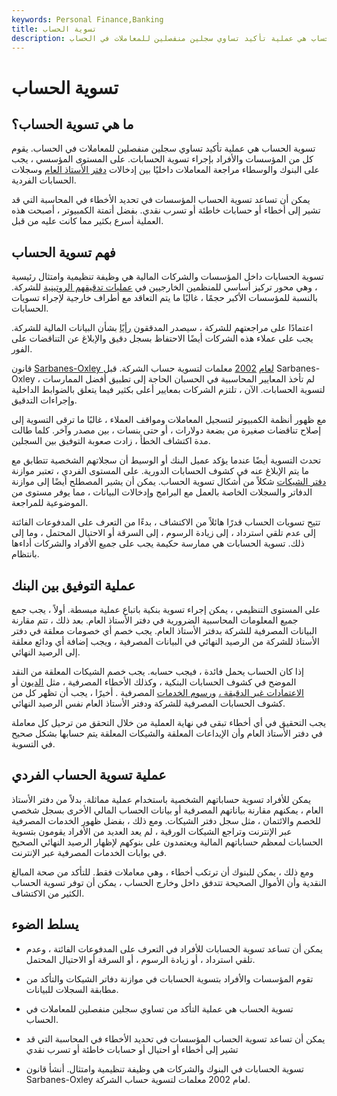 ```yaml
---
keywords: Personal Finance,Banking
title: تسوية الحساب
description: تسوية الحساب هي عملية تأكيد تساوي سجلين منفصلين للمعاملات في الحساب.
---
```


# تسوية الحساب
## ما هي تسوية الحساب؟

تسوية الحساب هي عملية تأكيد تساوي سجلين منفصلين للمعاملات في الحساب. يقوم كل من المؤسسات والأفراد بإجراء تسوية الحسابات. على المستوى المؤسسي ، يجب على البنوك والوسطاء مراجعة المعاملات داخليًا بين إدخالات [دفتر الأستاذ العام](/generalledger) وسجلات الحسابات الفردية.

يمكن أن تساعد تسوية الحساب المؤسسات في تحديد الأخطاء في المحاسبة التي قد تشير إلى أخطاء أو حسابات خاطئة أو تسرب نقدي. بفضل أتمتة الكمبيوتر ، أصبحت هذه العملية أسرع بكثير مما كانت عليه من قبل.

## فهم تسوية الحساب

تسوية الحسابات داخل المؤسسات والشركات المالية هي وظيفة تنظيمية وامتثال رئيسية ، وهي محور تركيز أساسي للمنظمين الخارجيين في [عمليات تدقيقهم الروتينية](/audit) للشركة. بالنسبة للمؤسسات الأكبر حجمًا ، غالبًا ما يتم التعاقد مع أطراف خارجية لإجراء تسويات الحسابات.

اعتمادًا على مراجعتهم للشركة ، سيصدر المدققون [رأيًا](/auditors-opinion) بشأن البيانات المالية للشركة. يجب على عملاء هذه الشركات أيضًا الاحتفاظ بسجل دقيق والإبلاغ عن التناقضات على الفور.

قانون [Sarbanes-Oxley لعام](/sarbanesoxleyact) [2002](/sarbanesoxleyact) معلمات لتسوية حساب الشركة. قبل Sarbanes-Oxley ، لم تأخذ المعايير المحاسبية في الحسبان الحاجة إلى تطبيق أفضل الممارسات لتسوية الحسابات. الآن ، تلتزم الشركات بمعايير أعلى بكثير فيما يتعلق بالضوابط الداخلية وإجراءات التدقيق.

مع ظهور أنظمة الكمبيوتر لتسجيل المعاملات ومواقف العملاء ، غالبًا ما ترقى التسوية إلى إصلاح تناقضات صغيرة من بضعة دولارات ، أو حتى بنسات ، بين مصدر وآخر. كلما طالت مدة اكتشاف الخطأ ، زادت صعوبة التوفيق بين السجلين.

تحدث التسوية أيضًا عندما يؤكد عميل البنك أو الوسيط أن سجلاتهم الشخصية تتطابق مع ما يتم الإبلاغ عنه في كشوف الحسابات الدورية. على المستوى الفردي ، تعتبر موازنة [دفتر الشيكات](/checkbook) شكلاً من أشكال تسوية الحساب. يمكن أن يشير المصطلح أيضًا إلى موازنة الدفاتر والسجلات الخاصة بالعمل مع البرامج وإدخالات البيانات ، مما يوفر مستوى من الموضوعية للمراجعة.

تتيح تسويات الحساب قدرًا هائلاً من الاكتشاف ، بدءًا من التعرف على المدفوعات الفائتة إلى عدم تلقي استرداد ، إلى زيادة الرسوم ، إلى السرقة أو الاحتيال المحتمل ، وما إلى ذلك. تسوية الحسابات هي ممارسة حكيمة يجب على جميع الأفراد والشركات أداءها بانتظام.

## عملية التوفيق بين البنك

على المستوى التنظيمي ، يمكن إجراء تسوية بنكية باتباع عملية مبسطة. أولاً ، يجب جمع جميع المعلومات المحاسبية الضرورية في دفتر الأستاذ العام. بعد ذلك ، تتم مقارنة البيانات المصرفية للشركة بدفتر الأستاذ العام. يجب خصم أي خصومات معلقة في دفتر الأستاذ للشركة من الرصيد النهائي في البيانات المصرفية ، ويجب إضافة أي ودائع معلقة إلى الرصيد النهائي.

إذا كان الحساب يحمل فائدة ، فيجب حسابه. يجب خصم الشيكات المعلقة من النقد الموضح في كشوف الحسابات البنكية ، وكذلك الأخطاء المصرفية ، مثل [الديون](/debit) أو [الاعتمادات غير الدقيقة ،](/credit) [ورسوم الخدمات](/service-charge) المصرفية . أخيرًا ، يجب أن تظهر كل من كشوف الحسابات المصرفية للشركة ودفتر الأستاذ العام نفس الرصيد النهائي.

يجب التحقيق في أي أخطاء تبقى في نهاية العملية من خلال التحقق من ترحيل كل معاملة في دفتر الأستاذ العام وأن الإيداعات المعلقة والشيكات المعلقة يتم حسابها بشكل صحيح في التسوية.

## عملية تسوية الحساب الفردي

يمكن للأفراد تسوية حساباتهم الشخصية باستخدام عملية مماثلة. بدلاً من دفتر الأستاذ العام ، يمكنهم مقارنة بياناتهم المصرفية أو بيانات الحساب المالي الأخرى بسجل شخصي للخصم والائتمان ، مثل سجل دفتر الشيكات. ومع ذلك ، بفضل ظهور الخدمات المصرفية عبر الإنترنت وتراجع الشيكات الورقية ، لم يعد العديد من الأفراد يقومون بتسوية الحسابات لمعظم حساباتهم المالية ويعتمدون على بنوكهم لإظهار الرصيد النهائي الصحيح في بوابات الخدمات المصرفية عبر الإنترنت.

ومع ذلك ، يمكن للبنوك أن ترتكب أخطاء ، وهي معاملات فقط. للتأكد من صحة المبالغ النقدية وأن الأموال الصحيحة تتدفق داخل وخارج الحساب ، يمكن أن توفر تسوية الحساب الكثير من الاكتشاف.

## يسلط الضوء

- يمكن أن تساعد تسوية الحسابات للأفراد في التعرف على المدفوعات الفائتة ، وعدم تلقي استرداد ، أو زيادة الرسوم ، أو السرقة أو الاحتيال المحتمل.

- تقوم المؤسسات والأفراد بتسوية الحسابات في موازنة دفاتر الشيكات والتأكد من مطابقة السجلات للبيانات.

- تسوية الحساب هي عملية التأكد من تساوي سجلين منفصلين للمعاملات في الحساب.

- يمكن أن تساعد تسوية الحساب المؤسسات في تحديد الأخطاء في المحاسبة التي قد تشير إلى أخطاء أو احتيال أو حسابات خاطئة أو تسرب نقدي

- تسوية الحسابات في البنوك والشركات هي وظيفة تنظيمية وامتثال. أنشأ قانون Sarbanes-Oxley لعام 2002 معلمات لتسوية حساب الشركة.


